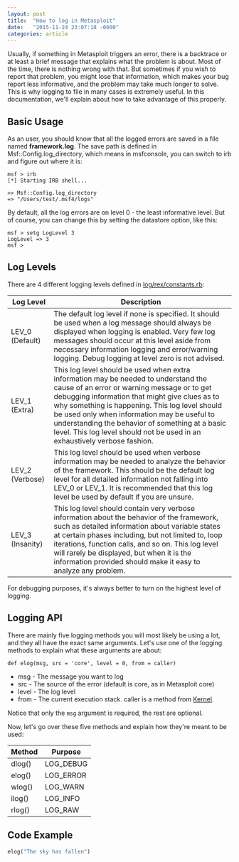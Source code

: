 ```yaml
---
layout: post
title:  "How to log in Metasploit"
date:   "2015-11-24 23:07:18 -0600"
categories: article
---
```


Usually, if something in Metasploit triggers an error, there is a backtrace or at least a brief message that explains what the problem is about. Most of the time, there is nothing wrong with that. But sometimes if you wish to report that problem, you might lose that information, which makes your bug report less informative, and the problem may take much longer to solve. This is why logging to file in many cases is extremely useful. In this documentation, we'll explain about how to take advantage of this properly.

## Basic Usage

As an user, you should know that all the logged errors are saved in a file named **framework.log**. The save path is defined in Msf::Config.log_directory, which means in msfconsole, you can switch to irb and figure out where it is:

```
msf > irb
[*] Starting IRB shell...

>> Msf::Config.log_directory
=> "/Users/test/.msf4/logs"
```

By default, all the log errors are on level 0 - the least informative level. But of course, you can change this by setting the datastore option, like this:


```
msf > setg LogLevel 3
LogLevel => 3
msf >
```

## Log Levels

There are 4 different logging levels defined in [log/rex/constants.rb](https://github.com/rapid7/metasploit-framework/blob/master/lib/rex/constants.rb):

Log Level | Description
--------- | -----------
LEV_0 (Default) | The default log level if none is specified. It should be used when a log message should always be displayed when logging is enabled. Very few log messages should occur at this level aside from necessary information logging and error/warning logging.  Debug logging at level zero is not advised.
LEV_1 (Extra) | This log level should be used when extra information may be needed to understand the cause of an error or warning message or to get debugging information that might give clues as to why something is happening. This log level should be used only when information may be useful to understanding the behavior of something at a basic level.  This log level should not be used in an exhaustively verbose fashion.
LEV_2 (Verbose) | This log level should be used when verbose information may be needed to analyze the behavior of the framework.  This should be the default log level for all detailed information not falling into LEV_0 or LEV_1. It is recommended that this log level be used by default if you are unsure.
LEV_3 (Insanity) | This log level should contain very verbose information about the behavior of the framework, such as detailed information about variable states at certain phases including, but not limited to, loop iterations, function calls, and so on.  This log level will rarely be displayed, but when it is the information provided should make it easy to analyze any problem.

For debugging purposes, it's always better to turn on the highest level of logging.

## Logging API

There are mainly five logging methods you will most likely be using a lot, and they all have the exact same arguments. Let's use one of the logging methods to explain what these arguments are about:

```
def elog(msg, src = 'core', level = 0, from = caller)
```

* msg - The message you want to log
* src - The source of the error (default is core, as in Metasploit core)
* level - The log level
* from - The current execution stack. caller is a method from [Kernel](http://www.ruby-doc.org/core-2.1.3/Kernel.html#method-i-caller).

Notice that only the ```msg``` argument is required, the rest are optional.

Now, let's go over these five methods and explain how they're meant to be used:

Method | Purpose
------ | -------
dlog() | LOG_DEBUG
elog() | LOG_ERROR
wlog() | LOG_WARN
ilog() | LOG_INFO
rlog() | LOG_RAW

## Code Example

```ruby
elog("The sky has fallen")
```